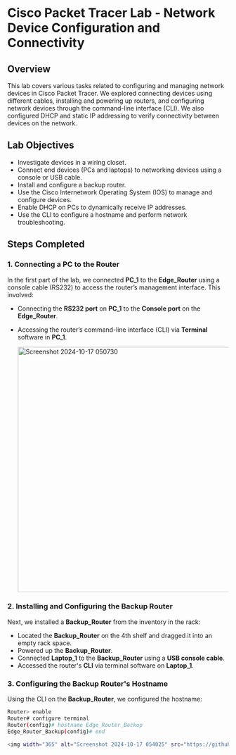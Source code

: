 # Cisco Packet Tracer Lab - Network Device Configuration and Connectivity

## Overview
This lab covers various tasks related to configuring and managing network devices in Cisco Packet Tracer. We explored connecting devices using different cables, installing and powering up routers, and configuring network devices through the command-line interface (CLI). We also configured DHCP and static IP addressing to verify connectivity between devices on the network.

## Lab Objectives
- Investigate devices in a wiring closet.
- Connect end devices (PCs and laptops) to networking devices using a console or USB cable.
- Install and configure a backup router.
- Use the Cisco Internetwork Operating System (IOS) to manage and configure devices.
- Enable DHCP on PCs to dynamically receive IP addresses.
- Use the CLI to configure a hostname and perform network troubleshooting.

## Steps Completed

### 1. Connecting a PC to the Router
In the first part of the lab, we connected **PC_1** to the **Edge_Router** using a console cable (RS232) to access the router’s management interface. This involved:
- Connecting the **RS232 port** on **PC_1** to the **Console port** on the **Edge_Router**.
- Accessing the router’s command-line interface (CLI) via **Terminal** software in **PC_1**.

  <img width="557" alt="Screenshot 2024-10-17 050730" src="https://github.com/user-attachments/assets/a13c2b8e-6161-47b8-bb30-87cae6534263">


### 2. Installing and Configuring the Backup Router
Next, we installed a **Backup_Router** from the inventory in the rack:
- Located the **Backup_Router** on the 4th shelf and dragged it into an empty rack space.
- Powered up the **Backup_Router**.
- Connected **Laptop_1** to the **Backup_Router** using a **USB console cable**.
- Accessed the router's **CLI** via terminal software on **Laptop_1**.

### 3. Configuring the Backup Router's Hostname
Using the CLI on the **Backup_Router**, we configured the hostname:
```bash
Router> enable
Router# configure terminal
Router(config)# hostname Edge_Router_Backup
Edge_Router_Backup(config)# end

<img width="365" alt="Screenshot 2024-10-17 054025" src="https://github.com/user-attachments/assets/c18ca492-8e53-4652-893b-576f487e4234">





